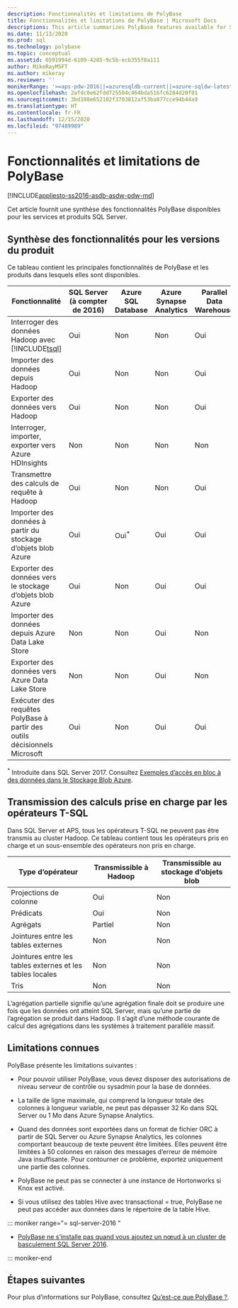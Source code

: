 ```yaml
---
description: Fonctionnalités et limitations de PolyBase
title: Fonctionnalités et limitations de PolyBase | Microsoft Docs
descriptions: This article summarizes PolyBase features available for SQL Server products and services. It lists T-SQL operators supported for pushdown and known limitations.
ms.date: 11/13/2020
ms.prod: sql
ms.technology: polybase
ms.topic: conceptual
ms.assetid: 6591994d-6109-4285-9c5b-ecb355f8a111
author: MikeRayMSFT
ms.author: mikeray
ms.reviewer: ''
monikerRange: '>=aps-pdw-2016||=azuresqldb-current||=azure-sqldw-latest||>=sql-server-2016||>=sql-server-linux-2017||=azuresqldb-mi-current'
ms.openlocfilehash: 2afdc0e62fdd725584c464bda516fc6284d20f01
ms.sourcegitcommit: 3bd188e652102f3703812af53ba877cce94b44a9
ms.translationtype: HT
ms.contentlocale: fr-FR
ms.lasthandoff: 12/15/2020
ms.locfileid: "97489989"
---
```

# <a name="polybase-features-and-limitations"></a>Fonctionnalités et limitations de PolyBase

[!INCLUDE[appliesto-ss2016-asdb-asdw-pdw-md](../../includes/tsql-appliesto-ss2016-all-md.md)]

Cet article fournit une synthèse des fonctionnalités PolyBase disponibles pour les services et produits SQL Server.  
  
## <a name="feature-summary-for-product-releases"></a>Synthèse des fonctionnalités pour les versions du produit

Ce tableau contient les principales fonctionnalités de PolyBase et les produits dans lesquels elles sont disponibles.  

|**Fonctionnalité** |**SQL Server** (à compter de 2016) |**Azure SQL Database** |**Azure Synapse Analytics** |**Parallel Data Warehouse** |
|---------|---------|---------|---------|---------|
|Interroger des données Hadoop avec [!INCLUDE[tsql](../../includes/tsql-md.md)]|Oui|Non|Non|Oui|
|Importer des données depuis Hadoop|Oui|Non|Non|Oui|
|Exporter des données vers Hadoop  |Oui|Non|Non| Oui|
|Interroger, importer, exporter vers Azure HDInsights |Non|Non|Non|Non
|Transmettre des calculs de requête à Hadoop|Oui|Non|Non|Oui|  
|Importer des données à partir du stockage d’objets blob Azure|Oui|Oui<sup>*</sup>|Oui|Oui|
|Exporter des données vers le stockage d’objets blob Azure|Oui|Non|Oui|Oui|  
|Importer des données depuis Azure Data Lake Store|Non|Non|Oui|Non|
|Exporter des données vers Azure Data Lake Store|Non|Non|Oui|Non|
|Exécuter des requêtes PolyBase à partir des outils décisionnels Microsoft|Oui|Non|Oui|Oui|

<sup>*</sup> Introduite dans SQL Server 2017. Consultez [Exemples d’accès en bloc à des données dans le Stockage Blob Azure](../import-export/examples-of-bulk-access-to-data-in-azure-blob-storage.md).


## <a name="pushdown-computation-supported-by-t-sql-operators"></a>Transmission des calculs prise en charge par les opérateurs T-SQL

Dans SQL Server et APS, tous les opérateurs T-SQL ne peuvent pas être transmis au cluster Hadoop. Ce tableau contient tous les opérateurs pris en charge et un sous-ensemble des opérateurs non pris en charge.

|**Type d’opérateur** |**Transmissible à Hadoop** |**Transmissible au stockage d’objets blob** |
|---------|---------|---------|
|Projections de colonne|Oui|Non|
|Prédicats|Oui|Non|
|Agrégats|Partiel|Non|
|Jointures entre les tables externes|Non|Non|
|Jointures entre les tables externes et les tables locales|Non|Non|
|Tris|Non|Non|

L’agrégation partielle signifie qu’une agrégation finale doit se produire une fois que les données ont atteint SQL Server, mais qu’une partie de l’agrégation se produit dans Hadoop. Il s’agit d’une méthode courante de calcul des agrégations dans les systèmes à traitement parallèle massif.  

## <a name="known-limitations"></a>Limitations connues

PolyBase présente les limitations suivantes :

- Pour pouvoir utiliser PolyBase, vous devez disposer des autorisations de niveau serveur de contrôle ou sysadmin pour la base de données.

- La taille de ligne maximale, qui comprend la longueur totale des colonnes à longueur variable, ne peut pas dépasser 32 Ko dans SQL Server ou 1 Mo dans Azure Synapse Analytics.

- Quand des données sont exportées dans un format de fichier ORC à partir de SQL Server ou Azure Synapse Analytics, les colonnes comportant beaucoup de texte peuvent être limitées. Elles peuvent être limitées à 50 colonnes en raison des messages d’erreur de mémoire Java insuffisante. Pour contourner ce problème, exportez uniquement une partie des colonnes.

- PolyBase ne peut pas se connecter à une instance de Hortonworks si Knox est activé.

- Si vous utilisez des tables Hive avec transactional = true, PolyBase ne peut pas accéder aux données dans le répertoire de la table Hive.

<!--SQL Server 2016-->
::: moniker range="= sql-server-2016 "

- [PolyBase ne s’installe pas quand vous ajoutez un nœud à un cluster de basculement SQL Server 2016](https://support.microsoft.com/help/3173087/fix-polybase-feature-doesn-t-install-when-you-add-a-node-to-a-sql-server-2016-failover-cluster).

::: moniker-end

## <a name="next-steps"></a>Étapes suivantes

Pour plus d’informations sur PolyBase, consultez [Qu’est-ce que PolyBase ?](polybase-guide.md).
